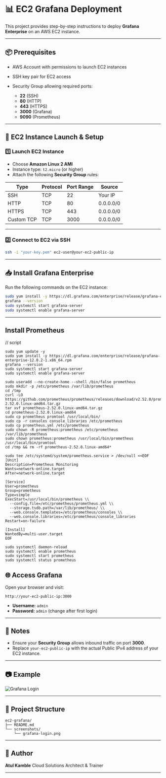 # 📊 EC2 Grafana Deployment

This project provides step-by-step instructions to deploy **Grafana Enterprise** on an AWS EC2 instance.

---

## 📦 Prerequisites

* AWS Account with permissions to launch EC2 instances
* SSH key pair for EC2 access
* Security Group allowing required ports:

  * **22** (SSH)
  * **80** (HTTP)
  * **443** (HTTPS)
  * **3000** (Grafana)
  * **9090** (Prometheus)

---

## 🚀 EC2 Instance Launch & Setup

### 1️⃣ Launch EC2 Instance

* Choose **Amazon Linux 2 AMI**
* Instance type: `t2.micro` (or higher)
* Attach the following **Security Group** rules:

| Type       | Protocol | Port Range | Source    |
| ---------- | -------- | ---------- | --------- |
| SSH        | TCP      | 22         | Your IP   |
| HTTP       | TCP      | 80         | 0.0.0.0/0 |
| HTTPS      | TCP      | 443        | 0.0.0.0/0 |
| Custom TCP | TCP      | 3000       | 0.0.0.0/0 |

---

### 2️⃣ Connect to EC2 via SSH

```bash
ssh -i "your-key.pem" ec2-user@your-ec2-public-ip
```

---

## 📥 Install Grafana Enterprise

Run the following commands on the EC2 instance:

```bash
sudo yum install -y https://dl.grafana.com/enterprise/release/grafana-enterprise-12.0.2-1.x86_64.rpm
grafana --version
sudo systemctl start grafana-server
sudo systemctl enable grafana-server
```

---

## Install Prometheus 
// script
```
sudo yum update -y
sudo yum install -y https://dl.grafana.com/enterprise/release/grafana-enterprise-12.0.2-1.x86_64.rpm
grafana --version
sudo systemctl start grafana-server
sudo systemctl enable grafana-server

sudo useradd --no-create-home --shell /bin/false prometheus
sudo mkdir -p /etc/prometheus /var/lib/prometheus
cd /tmp
curl -LO https://github.com/prometheus/prometheus/releases/download/v2.52.0/prometheus-2.52.0.linux-amd64.tar.gz
tar xvf prometheus-2.52.0.linux-amd64.tar.gz
cd prometheus-2.52.0.linux-amd64
sudo cp prometheus promtool /usr/local/bin/
sudo cp -r consoles console_libraries /etc/prometheus
sudo cp prometheus.yml /etc/prometheus
sudo chown -R prometheus:prometheus /etc/prometheus /var/lib/prometheus
sudo chown prometheus:prometheus /usr/local/bin/prometheus /usr/local/bin/promtool
cd /tmp && rm -rf prometheus-2.52.0.linux-amd64*

sudo tee /etc/systemd/system/prometheus.service > /dev/null <<EOF
[Unit]
Description=Prometheus Monitoring
Wants=network-online.target
After=network-online.target

[Service]
User=prometheus
Group=prometheus
Type=simple
ExecStart=/usr/local/bin/prometheus \\
  --config.file=/etc/prometheus/prometheus.yml \\
  --storage.tsdb.path=/var/lib/prometheus/ \\
  --web.console.templates=/etc/prometheus/consoles \\
  --web.console.libraries=/etc/prometheus/console_libraries
Restart=on-failure

[Install]
WantedBy=multi-user.target
EOF

sudo systemctl daemon-reload
sudo systemctl enable prometheus
sudo systemctl start prometheus
sudo systemctl status prometheus
```



## 🌐 Access Grafana

Open your browser and visit:

```
http://your-ec2-public-ip:3000
```

* **Username:** `admin`
* **Password:** `admin` (change after first login)

---

## 📓 Notes

* Ensure your **Security Group** allows inbound traffic on port **3000**.
* Replace `your-ec2-public-ip` with the actual Public IPv4 address of your EC2 instance.

---

## 📷 Example

![Grafana Login](screenshots/grafana-login.png)

---

## 📂 Project Structure

```
ec2-grafana/
├── README.md
└── screenshots/
    └── grafana-login.png
```

---

## 📌 Author

**Atul Kamble**
Cloud Solutions Architect & Trainer

---

